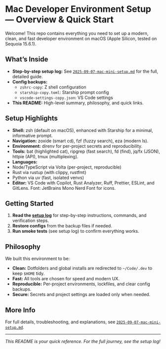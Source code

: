 # Mac Developer Environment Setup — Overview & Quick Start

Welcome! This repo contains everything you need to set up a modern, clean, and fast developer environment on macOS (Apple Silicon, tested on Sequoia 15.6.1).

## What’s Inside

- **Step-by-step setup log:**
  See [`2025-09-07-mac-mini-setup.md`](2025-09-07-mac-mini-setup.md) for the full, detailed guide.
- **Config backups:**
  - `zshrc-copy`: Z shell configuration
  - `starship-copy.toml`: Starship prompt config
  - `vscode-settings-copy.json`: VS Code settings
- **This README:** High-level summary, philosophy, and quick links.

## Setup Highlights

- **Shell:** zsh (default on macOS), enhanced with Starship for a minimal, informative prompt.
- **Navigation:** zoxide (smart cd), fzf (fuzzy search), eza (modern ls).
- **Environment:** direnv for per-project secrets and reproducibility.
- **Tools:** bat (highlighted cat), ripgrep (fast search), fd (find), jq/fx (JSON), httpie (API), tmux (multiplexing).
- **Languages:**
- Node/TypeScript via Volta (per-project, reproducible)
- Rust via rustup (with clippy, rustfmt)
- Python via uv (fast, isolated venvs)
- **Editor:** VS Code with Copilot, Rust Analyzer, Ruff, Prettier, ESLint, and GitLens. Font: JetBrains Mono Nerd Font for icons.

## Getting Started

1. **Read the [setup log](2025-09-07-mac-mini-setup.md)** for step-by-step instructions, commands, and verification steps.
2. **Restore configs** from the backup files if needed.
3. **Run smoke tests** (see setup log) to confirm everything works.

## Philosophy

We built this environment to be:

- **Clean:** Dotfolders and global installs are redirected to `~/Code/.dev` to keep `$HOME` tidy.
- **Fast:** All tools are chosen for speed and modern UX.
- **Reproducible:** Per-project environments, lockfiles, and clear config backups.
- **Secure:** Secrets and project settings are loaded only when needed.

## More Info

For full details, troubleshooting, and explanations, see [`2025-09-07-mac-mini-setup.md`](2025-09-07-mac-mini-setup.md).

---

_This README is your quick reference. For the full journey, see the setup log!_
